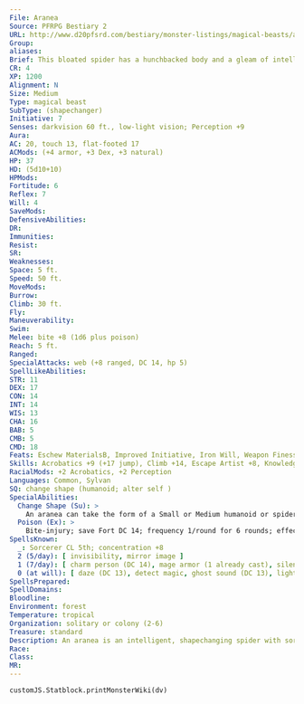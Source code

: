 ```yaml
---
File: Aranea
Source: PFRPG Bestiary 2
URL: http://www.d20pfsrd.com/bestiary/monster-listings/magical-beasts/aranea
Group: 
aliases: 
Brief: This bloated spider has a hunchbacked body and a gleam of intelligence in its multiple eyes.
CR: 4
XP: 1200
Alignment: N
Size: Medium
Type: magical beast
SubType: (shapechanger)
Initiative: 7
Senses: darkvision 60 ft., low-light vision; Perception +9
Aura: 
AC: 20, touch 13, flat-footed 17
ACMods: (+4 armor, +3 Dex, +3 natural)
HP: 37
HD: (5d10+10)
HPMods: 
Fortitude: 6
Reflex: 7
Will: 4
SaveMods: 
DefensiveAbilities: 
DR: 
Immunities: 
Resist: 
SR: 
Weaknesses: 
Space: 5 ft.
Speed: 50 ft.
MoveMods: 
Burrow: 
Climb: 30 ft.
Fly: 
Maneuverability: 
Swim: 
Melee: bite +8 (1d6 plus poison)
Reach: 5 ft.
Ranged: 
SpecialAttacks: web (+8 ranged, DC 14, hp 5)
SpellLikeAbilities: 
STR: 11
DEX: 17
CON: 14
INT: 14
WIS: 13
CHA: 16
BAB: 5
CMB: 5
CMD: 18
Feats: Eschew MaterialsB, Improved Initiative, Iron Will, Weapon Finesse
Skills: Acrobatics +9 (+17 jump), Climb +14, Escape Artist +8, Knowledge (arcana) +7, Perception +9, Stealth +9
RacialMods: +2 Acrobatics, +2 Perception
Languages: Common, Sylvan
SQ: change shape (humanoid; alter self )
SpecialAbilities:
  Change Shape (Su): >
    An aranea can take the form of a Small or Medium humanoid or spider-humanoid hybrid. In humanoid form, an aranea cannot use its bite, web, or poison. In spider-humanoid hybrid form, an aranea looks like a humanoid with spidery fangs and spinnerets, with the latter typically located at the small of its back. The aranea retains its bite attack, webs, and poison in this form, and can wield weapons and wear armor. When in humanoid or hybrid form, an aranea's speed is 30 feet and it has no climb speed.
  Poison (Ex): >
    Bite-injury; save Fort DC 14; frequency 1/round for 6 rounds; effect 1d3 Strength; cure 1 save.  Spells An aranea casts spells as a 5th-level sorcerer, but does not gain any additional abilities, such as a sorcerous bloodline.
SpellsKnown:
  _: Sorcerer CL 5th; concentration +8
  2 (5/day): [ invisibility, mirror image ]
  1 (7/day): [ charm person (DC 14), mage armor (1 already cast), silent image (DC 14), sleep (DC 14) ]
  0 (at will): [ daze (DC 13), detect magic, ghost sound (DC 13), light, mage hand, resistance ]
SpellsPrepared: 
SpellDomains: 
Bloodline: 
Environment: forest
Temperature: tropical
Organization: solitary or colony (2-6)
Treasure: standard
Description: An aranea is an intelligent, shapechanging spider with sorcerous powers. In its natural form, an aranea resembles a humpbacked spider a little bigger than a human, and weighs about 150 pounds. The hump on its back houses the aranea's brain. All araneas have a single alternate form as well-this alternate form is that of a Small or Medium humanoid. Although an aranea can assume a spider-hybrid variant of this form, it cannot use its change shape ability to assume multiple humanoid forms-this additional shape is locked into one unique appearance.  Araneas typically gather in small colonies of two to six individuals, making webbed nests high in trees. These colonies work together to research magic, and may change membership many times over as individuals leave to pursue their own studies and are replaced by newer members. A single aranea may take on humanoid form and live for years in a humanoid community, never revealing its true nature. Though araneas generally prefer to be left alone, they often prove quite knowledgeable about the ways of magic, and if approached peacefully may be willing to share their expertise for the right price (typically a magic item or some service).  Skilled spellcasters, araneas try to avoid physical combat and use their webs and spells when they can. Rather than kill their enemies, araneas often subdue opponents and hold them for ransom.
Race: 
Class: 
MR: 
---
```

```dataviewjs
customJS.Statblock.printMonsterWiki(dv)
```

